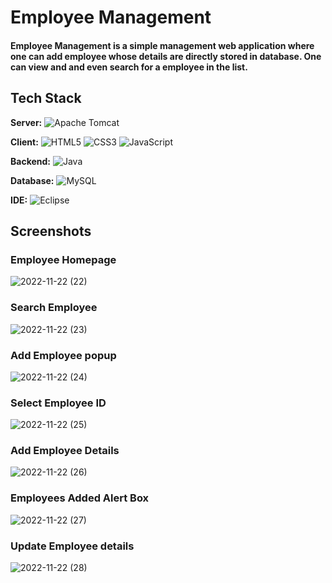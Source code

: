 
# Employee Management


#### Employee Management is a simple management web application where one can add employee whose details are directly stored in database. One can view and and even search for a employee in the list.


## Tech Stack

**Server:** ![Apache Tomcat](https://img.shields.io/badge/apache%20tomcat-%23F8DC75.svg?style=for-the-badge&logo=apache-tomcat&logoColor=black)

**Client:** ![HTML5](https://img.shields.io/badge/html5-%23E34F26.svg?style=for-the-badge&logo=html5&logoColor=white)    ![CSS3](https://img.shields.io/badge/css3-%231572B6.svg?style=for-the-badge&logo=css3&logoColor=white)    ![JavaScript](https://img.shields.io/badge/javascript-%23323330.svg?style=for-the-badge&logo=javascript&logoColor=%23F7DF1E) 

**Backend:** ![Java](https://img.shields.io/badge/java-%23ED8B00.svg?style=for-the-badge&logo=java&logoColor=white)

**Database:** ![MySQL](https://img.shields.io/badge/mysql-%2300f.svg?style=for-the-badge&logo=mysql&logoColor=white)

**IDE:** ![Eclipse](https://img.shields.io/badge/Eclipse-FE7A16.svg?style=for-the-badge&logo=Eclipse&logoColor=white)

## Screenshots


### Employee Homepage
![2022-11-22 (22)](https://user-images.githubusercontent.com/93855806/203379907-4fc8c8ba-692b-4e9d-b259-d0a1c51a57e9.png)


### Search Employee
![2022-11-22 (23)](https://user-images.githubusercontent.com/93855806/203379967-664f2d73-3d3f-4094-8ce5-48ecb0103596.png)


### Add Employee popup
![2022-11-22 (24)](https://user-images.githubusercontent.com/93855806/203380011-357f4a3f-d950-4dfe-ba72-926b4390f851.png)


### Select Employee ID
![2022-11-22 (25)](https://user-images.githubusercontent.com/93855806/203380034-77556c3a-1775-4efc-a79c-c15f4ce7cef9.png)


### Add Employee Details
![2022-11-22 (26)](https://user-images.githubusercontent.com/93855806/203380057-5ba54a34-2461-4dbf-bcab-233bb6d76339.png)


### Employees Added Alert Box
![2022-11-22 (27)](https://user-images.githubusercontent.com/93855806/203380092-0ef782c4-6147-48c9-8192-6166348cf9a3.png)


### Update Employee details
![2022-11-22 (28)](https://user-images.githubusercontent.com/93855806/203380113-26cc39ee-c588-4006-a2f4-5a684df7a609.png)











